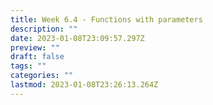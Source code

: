 ```yaml
---
title: Week 6.4 - Functions with parameters
description: ""
date: 2023-01-08T23:09:57.297Z
preview: ""
draft: false
tags: ""
categories: ""
lastmod: 2023-01-08T23:26:13.264Z
---
```

